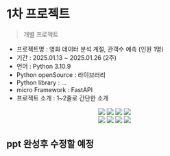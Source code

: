 # 1차 프로젝트
> 개별 프로젝트

- 프로젝트명 : 영화 데이터 분석 계절, 관객수 예측 (인원 1명)
- 기간 : 2025.01.13 ~ 2025.01.26 (2주)
- 언어 : Python 3.10.9
- Python openSource : 라이브러리
- Python library : ...
- micro Framework : FastAPI
- 프로젝트 소개 :  1~2줄로 간단한 소개

<div align=center> 
  <img src="https://img.shields.io/badge/python-3776AB?style=for-the-badge&logo=python&logoColor=white"> 
  <img src="https://img.shields.io/badge/tensorflow-55ff55?style=for-the-badge&logo=fastapi&logoColor=white">
  <img src="https://img.shields.io/badge/sklearn-55ff55?style=for-the-badge&logo=fastapi&logoColor=white">
  <img src="https://img.shields.io/badge/fastapi-FF0000?style=for-the-badge&logo=fastapi&logoColor=white">
</div>
<div align=center> 
  <img src="https://img.shields.io/badge/bootstrap-7952B3?style=for-the-badge&logo=bootstrap&logoColor=white">
  <img src="https://img.shields.io/badge/html5-E34F26?style=for-the-badge&logo=html5&logoColor=white"> 
  <img src="https://img.shields.io/badge/css-1572B6?style=for-the-badge&logo=css3&logoColor=white"> 
  <img src="https://img.shields.io/badge/jquery-0769AD?style=for-the-badge&logo=jquery&logoColor=white">
</div>

## ppt 완성후 수정할 예정